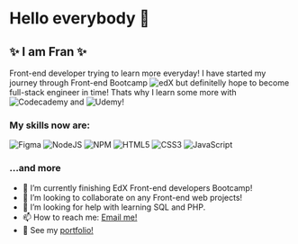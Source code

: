 # Hello everybody 👋

## ✨ I am Fran ✨ 
Front-end developer trying to learn more everyday! I have started my journey through Front-end Bootcamp ![edX](https://img.shields.io/badge/edX-%2302262B.svg?style=for-the-badge&logo=edX&logoColor=white) but definitelly hope to become full-stack engineer in time!
Thats why I learn some more with ![Codecademy](https://img.shields.io/badge/Codecademy-FFF0E5?style=for-the-badge&logo=codecademy&logoColor=1F243A) and ![Udemy](https://img.shields.io/badge/Udemy-A435F0?style=for-the-badge&logo=Udemy&logoColor=white)!
### My skills now are:
![Figma](https://img.shields.io/badge/figma-%23F24E1E.svg?style=for-the-badge&logo=figma&logoColor=white)
![NodeJS](https://img.shields.io/badge/node.js-6DA55F?style=for-the-badge&logo=node.js&logoColor=white)
![NPM](https://img.shields.io/badge/NPM-%23CB3837.svg?style=for-the-badge&logo=npm&logoColor=white)
![HTML5](https://img.shields.io/badge/html5-%23E34F26.svg?style=for-the-badge&logo=html5&logoColor=white)
![CSS3](https://img.shields.io/badge/css3-%231572B6.svg?style=for-the-badge&logo=css3&logoColor=white)
![JavaScript](https://img.shields.io/badge/javascript-%23323330.svg?style=for-the-badge&logo=javascript&logoColor=%23F7DF1E)


### ...and more
- 🌱 I’m currently finishing EdX Front-end developers Bootcamp!
- 👯 I’m looking to collaborate on any Front-end web projects!
- 🤔 I’m looking for help with learning SQL and PHP.
- 📫 How to reach me: [Email me!](mailto:tiskarechk@gmail.com)
- :eyes: See my [portfolio!](https://frantiskaali.github.io/MyPortfolio/)

